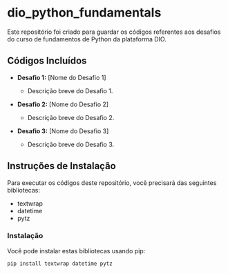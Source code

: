 # dio_python_fundamentals

Este repositório foi criado para guardar os códigos referentes aos desafios do curso de fundamentos de Python da plataforma DIO.

## Códigos Incluídos

* **Desafio 1:** [Nome do Desafio 1]
    * Descrição breve do Desafio 1.

* **Desafio 2:** [Nome do Desafio 2]
    * Descrição breve do Desafio 2.

* **Desafio 3:** [Nome do Desafio 3]
    * Descrição breve do Desafio 3.

## Instruções de Instalação

Para executar os códigos deste repositório, você precisará das seguintes bibliotecas:

* textwrap
* datetime
* pytz

### Instalação

Você pode instalar estas bibliotecas usando pip:

```bash
pip install textwrap datetime pytz
